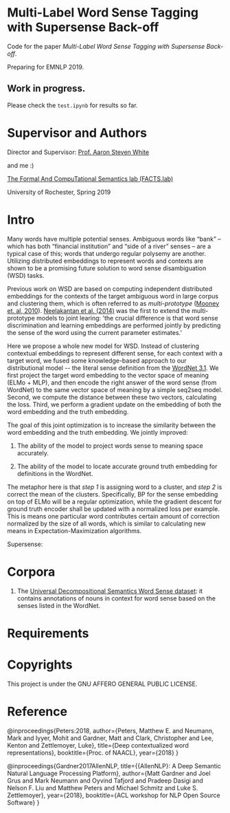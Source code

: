 # Multi-Label Word Sense Tagging with Supersense Back-off

Code for the paper *Multi-Label Word Sense Tagging with Supersense Back-off*. 

Preparing for EMNLP 2019.

## Work in progress.

Please check the `test.ipynb` for results so far. 

# Supervisor and Authors

Director and Supervisor: [Prof. Aaron Steven White](http://aaronstevenwhite.io/)

and me :)

[The Formal And CompuTational Semantics lab (FACTS.lab)](http://factslab.io/)

University of Rochester, Spring 2019

# Intro

Many words have multiple potential senses. Ambiguous words like “bank” – which has both “financial institution” and “side of a river” senses – are a typical case of this; words that undergo regular polysemy are another. Utilizing distributed embeddings to represent words and contexts are shown to be a promising future solution to word sense disambiguation (WSD) tasks.

Previous work on WSD are based on computing independent distributed embeddings for the contexts of the target ambiguous word in large corpus and clustering them, which is often referred to as *multi-prototype* ([Mooney et. al, 2010](https://www.aclweb.org/anthology/N10-1013)). [Neelakantan et al. (2014)](https://arxiv.org/abs/1504.06654) was the first to extend the multi-prototype models to joint learing: 'the crucial difference is that word sense discrimination and learning embeddings are performed jointly by predicting the sense of the word using the current parameter estimates.'

Here we propose a whole new model for WSD. Instead of clustering contextual embeddings to represent different sense, for each context with a target word, we fused some knowledge-based approach to our distributional model -- the literal sense definition from the [WordNet 3.1](https://wordnet.princeton.edu/). We first project the target word embedding to the vector space of meaning (ELMo + MLP), and then encode the right answer of the word sense (from WordNet) to the same vector space of meaning by a simple seq2seq model. Second, we compute the distance between these two vectors, calculating the loss. Third, we perform a gradient update on the embedding of both the word embedding and the truth embedding. 

The goal of this joint optimization is to increase the similarity between the word embedding and the truth embedding. We jointly improved:

1. The ability of the model to project words sense to meaning space accurately. 

2. The ability of the model to locate accurate ground truth embedding for definitions in the WordNet. 

The metaphor here is that *step 1* is assigning word to a cluster, and *step 2* is correct the mean of the clusters. Specifically, BP for the sense embedding on top of ELMo will be a regular optimization, while the gradient descent for ground truth encoder shall be updated with a normalized loss per example. This is means one particular word contributes certain amount of correction normalized by the size of all words, which is similar to calculating new means in Expectation-Maximization algorithms. 

Supersense:

# Corpora

1. The [Universal Decompositional Semantics Word Sense dataset](http://decomp.io/projects/word-sense/): it contains annotations of nouns in context for word sense based on the senses listed in the WordNet.

# Requirements


# Copyrights
This project is under the GNU AFFERO GENERAL PUBLIC LICENSE.

# Reference
@inproceedings{Peters:2018,
  author={Peters, Matthew E. and  Neumann, Mark and Iyyer, Mohit and Gardner, Matt and Clark, Christopher and Lee, Kenton and Zettlemoyer, Luke},
  title={Deep contextualized word representations},
  booktitle={Proc. of NAACL},
  year={2018}
}

@inproceedings{Gardner2017AllenNLP,
  title={{AllenNLP}: A Deep Semantic Natural Language Processing Platform},
  author={Matt Gardner and Joel Grus and Mark Neumann and Oyvind Tafjord
    and Pradeep Dasigi and Nelson F. Liu and Matthew Peters and
    Michael Schmitz and Luke S. Zettlemoyer},
  year={2018},
  booktitle={ACL workshop for NLP Open Source Software}
}
